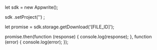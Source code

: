 let sdk = new Appwrite();

sdk
    .setProject('')
;

let promise = sdk.storage.getDownload('[FILE_ID]');

promise.then(function (response) {
    console.log(response);
}, function (error) {
    console.log(error);
});